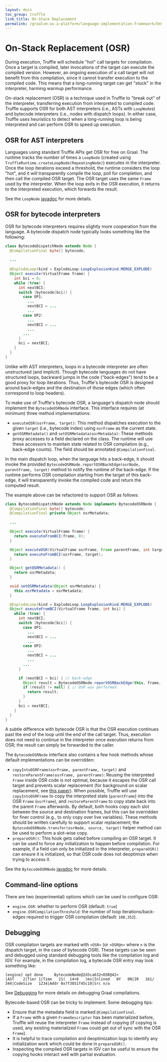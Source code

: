```yaml
---
layout: docs
toc_group: truffle
link_title: On-Stack Replacement 
permalink: /graalvm-as-a-platform/language-implementation-framework/OnStackReplacement/
---
```

# On-Stack Replacement (OSR)

During execution, Truffle will schedule "hot" call targets for compilation.
Once a target is compiled, later invocations of the target can execute the compiled version.
However, an ongoing execution of a call target will not benefit from this compilation, since it cannot transfer execution to the compiled code.
This means that a long-running target can get "stuck" in the interpreter, harming warmup performance.

On-stack replacement (OSR) is a technique used in Truffle to "break out" of the interpreter, transferring execution from interpreted to compiled code.
Truffle supports OSR for both AST interpreters (i.e., ASTs with `LoopNode`s) and bytecode interpreters (i.e., nodes with dispatch loops).
In either case, Truffle uses heuristics to detect when a long-running loop is being interpreted and can perform OSR to speed up execution.

## OSR for AST interpreters 

Languages using standard Truffle APIs get OSR for free on Graal.
The runtime tracks the number of times a `LoopNode` (created using `TruffleRuntime.createLoopNode(RepeatingNode)`) executes in the interpreter.
Once the loop iterations exceed a threshold, the runtime considers the loop "hot", and it will transparently compile the loop, poll for completion, and then call the compiled OSR target.
The OSR target uses the same `Frame` used by the interpreter.
When the loop exits in the OSR execution, it returns to the interpreted execution, which forwards the result.

See the `LoopNode` [javadoc](https://www.graalvm.org/truffle/javadoc/com/oracle/truffle/api/nodes/LoopNode.html) for more details.

## OSR for bytecode interpreters

OSR for bytecode interpreters requires slightly more cooperation from the language.
A bytecode dispatch node typically looks something like the following:

```java
class BytecodeDispatchNode extends Node {
  @CompilationFinal byte[] bytecode;
  
  ...
  
  @ExplodeLoop(kind = ExplodeLoop.LoopExplosionKind.MERGE_EXPLODE)
  Object execute(VirtualFrame frame) {
    int bci = 0;
    while (true) {
      int nextBCI;
      switch (bytecode[bci]) {
        case OP1:
          ...
          nextBCI = ...
          ...
        case OP2:
          ...
          nextBCI = ...
          ...
        ...
      }
      bci = nextBCI;
    }
  }
}
```

Unlike with AST interpreters, loops in a bytecode interpreter are often unstructured (and implicit).
Though bytecode languages do not have structured loops, backward jumps in the code ("back-edges") tend to be a good proxy for loop iterations.
Thus, Truffle's bytecode OSR is designed around back-edges and the destination of those edges (which often correspond to loop headers).

To make use of Truffle's bytecode OSR, a language's dispatch node should implement the `BytecodeOSRNode` interface.
This interface requires (at minimum) three method implementations:

- `executeOSR(osrFrame, target)`: This method dispatches execution to the given `target` (i.e., bytecode index) using `osrFrame` as the current state.
- `getOSRMetadata()` and `setOSRMetadata(osrMetadata)`: These methods proxy accesses to a field declared on the class. The runtime will use these accessors to maintain state related to OSR compilation (e.g., back-edge counts). The field should be annotated `@CompilationFinal`.

In the main dispatch loop, when the language hits a back-edge, it should invoke the provided `BytecodeOSRNode.reportOSRBackEdge(osrNode, parentFrame, target)` method to notify the runtime of the back-edge.
If the runtime performs OSR compilation starting from the target of this back-edge, it will transparently invoke the compiled code and return the computed result.

The example above can be refactored to support OSR as follows:

```java
class BytecodeDispatchNode extends Node implements BytecodeOSRNode {
  @CompilationFinal byte[] bytecode;
  @CompilationFinal private Object osrMetadata;
  
  ...

  Object execute(VirtualFrame frame) {
    return executeFromBCI(frame, 0);
  }

  Object executeOSR(VirtualFrame osrFrame, Frame parentFrame, int target) {
    return executeFromBCI(osrFrame, target);
  }

  Object getOSRMetadata() {
    return osrMetadata;
  }

  void setOSRMetadata(Object osrMetadata) {
    this.osrMetadata = osrMetadata;
  }

  @ExplodeLoop(kind = ExplodeLoop.LoopExplosionKind.MERGE_EXPLODE)
  Object executeFromBCI(VirtualFrame frame, int bci) {
    while (true) {
      int nextBCI;
      switch (bytecode[bci]) {
        case OP1:
          ...
          nextBCI = ...
          ...
        case OP2:
          ...
          nextBCI = ...
          ...
        ...
      }

      if (nextBCI < bci) { // back-edge
        Object result = BytecodeOSRNode.reportOSRBackEdge(this, frame, nextBCI);
        if (result != null) { // OSR was performed
          return result;
        }
      }
      bci = nextBCI;
    }
  }
}
```

A subtle difference with bytecode OSR is that the OSR execution continues past the end of the loop until the end of the call target.
Thus, execution does not need to continue in the interpreter once execution returns from OSR; the result can simply be forwarded to the caller.

The `BytecodeOSRNode` interface also contains a few hook methods whose default implementations can be overridden:

- `copyIntoOSRFrame(osrFrame, parentFrame, target)` and `restoreParentFrame(osrFrame, parentFrame)`: Reusing the interpreted `Frame` inside OSR code is not optimal, because it escapes the OSR call target and prevents scalar replacement (for background on scalar replacement, see [this paper](https://dl.acm.org/doi/10.1145/2581122.2544157)).
When possible, Truffle will use `copyIntoOSRFrame` to copy the interpreted state (`parentFrame`) into the OSR `Frame` (`osrFrame`), and `restoreParentFrame` to copy state back into the parent `Frame` afterwards.
By default, both hooks copy each slot between the source and destination frames, but this can be overridden for finer control (e.g., to only copy over live variables).
These methods should be written carefully to support scalar replacement; the `BytecodeOSRNode.transfer(osrNode, source, target)` helper method can be used to perform a slot-wise copy.
- `prepareOSR()`: This hook gets called before compiling an OSR target.
It can be used to force any initialization to happen before compilation.
For example, if a field can only be initialized in the interpreter, `prepareOSR()` can ensure it is initialized, so that OSR code does not deoptimize when trying to access it.

See the `BytecodeOSRNode` [javadoc](https://www.graalvm.org/truffle/javadoc/com/oracle/truffle/api/nodes/BytecodeOSRNode.html) for more details.

## Command-line options
There are two (experimental) options which can be used to configure OSR:
- `engine.OSR`: whether to perform OSR (default: `true`)
- `engine.OSRCompilationThreshold`: the number of loop iterations/back-edges required to trigger OSR compilation (default: `100,352`).

## Debugging
OSR compilation targets are marked with `<OSR>` (or `<OSR@n>` where `n` is the dispatch target, in the case of bytecode OSR).
These targets can be seen and debugged using standard debugging tools like the compilation log and IGV.
For example, in the compilation log, a bytecode OSR entry may look something like:

```
[engine] opt done     BytecodeNode@2d3ca632<OSR@42>                               |AST    2|Tier 1|Time   21(  14+8   )ms|Inlined   0Y   0N|IR   161/  344|CodeSize   1234|Addr 0x7f3851f45c10|Src n/a
```

See [Debugging](https://github.com/oracle/graal/blob/master/compiler/docs/Debugging.md) for more details on debugging Graal compilations. 

Bytecode-based OSR can be tricky to implement. Some debugging tips:

- Ensure that the metadata field is marked `@CompilationFinal`.
- If a `Frame` with a given `FrameDescriptor` has been materialized before, Truffle will reuse the interpreter `Frame` instead of copying (if copying is used, any existing materialized `Frame` could get out of sync with the OSR `Frame`).
- It is helpful to trace compilation and deoptimization logs to identify any initialization work which could be done in `prepareOSR()`.
- Inspecting the compiled OSR targets in IGV can be useful to ensure the copying hooks interact well with partial evaluation.
